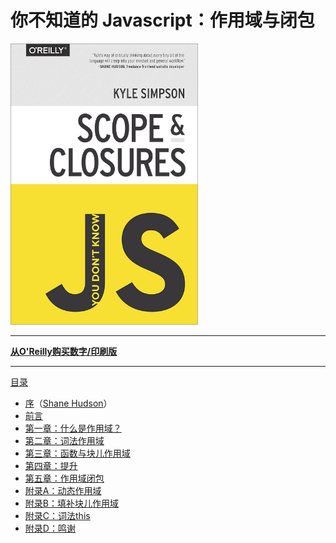 # 你不知道的 Javascript：作用域与闭包

<img src="cover.jpg" width="300">

-----

**[从O'Reilly购买数字/印刷版](http://shop.oreilly.com/product/0636920026327.do)**

-----

[目录](toc.md)

* [序](https://shanehudson.net/2014/06/03/foreword-dont-know-js/)（[Shane Hudson](https://github.com/shanehudson)）
* [前言](../preface.md)
* [第一章：什么是作用域？](ch1.md)
* [第二章：词法作用域](ch2.md)
* [第三章：函数与块儿作用域](ch3.md)
* [第四章：提升](ch4.md)
* [第五章：作用域闭包](ch5.md)
* [附录A：动态作用域](apA.md)
* [附录B：填补块儿作用域](apB.md)
* [附录C：词法this](apC.md)
* [附录D：鸣谢](apD.md)
